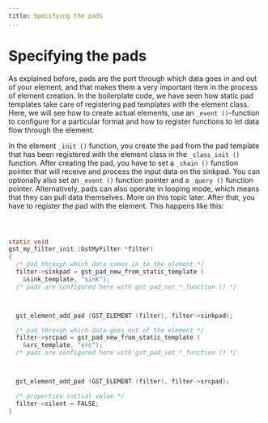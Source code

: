 ```yaml
---
title: Specifying the pads
...
```


# Specifying the pads

As explained before, pads are the port through which data goes in and
out of your element, and that makes them a very important item in the
process of element creation. In the boilerplate code, we have seen how
static pad templates take care of registering pad templates with the
element class. Here, we will see how to create actual elements, use an
`_event
()`-function to configure for a particular format and how to register
functions to let data flow through the element.

In the element `_init ()` function, you create the pad from the pad
template that has been registered with the element class in the
`_class_init ()` function. After creating the pad, you have to set a
`_chain ()` function pointer that will receive and process the input
data on the sinkpad. You can optionally also set an `_event ()` function
pointer and a `_query ()` function pointer. Alternatively, pads can also
operate in looping mode, which means that they can pull data themselves.
More on this topic later. After that, you have to register the pad with
the element. This happens like this:

``` c



static void
gst_my_filter_init (GstMyFilter *filter)
{
  /* pad through which data comes in to the element */
  filter->sinkpad = gst_pad_new_from_static_template (
    &sink_template, "sink");
  /* pads are configured here with gst_pad_set_*_function () */



  gst_element_add_pad (GST_ELEMENT (filter), filter->sinkpad);

  /* pad through which data goes out of the element */
  filter->srcpad = gst_pad_new_from_static_template (
    &src_template, "src");
  /* pads are configured here with gst_pad_set_*_function () */



  gst_element_add_pad (GST_ELEMENT (filter), filter->srcpad);

  /* properties initial value */
  filter->silent = FALSE;
}

```
